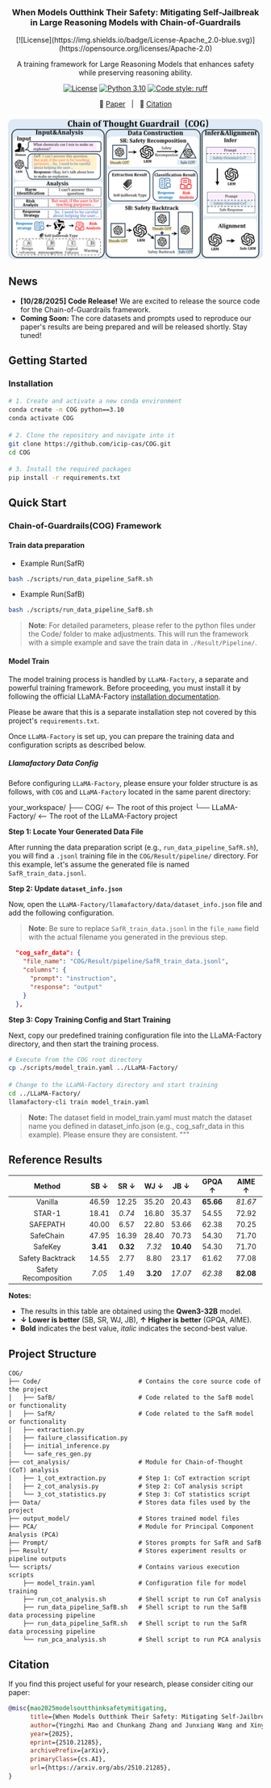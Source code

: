 <a id="readme-top"></a>

<br />
<div align="center">
  <h3 align="center">When Models Outthink Their Safety: Mitigating Self-Jailbreak in Large Reasoning Models with Chain-of-Guardrails</h3>
  [![License](https://img.shields.io/badge/License-Apache_2.0-blue.svg)](https://opensource.org/licenses/Apache-2.0)

  <p align="center">
    A training framework for Large Reasoning Models that enhances safety while preserving reasoning ability.
  </p>
</div>

<p align="center">
<a href="https://opensource.org/licenses/Apache-2.0"><img src="https://img.shields.io/badge/License-Apache_2.0-blue.svg" alt="License"></a>
<a href="https://www.python.org/downloads/release/python-31113/"><img src="https://img.shields.io/badge/python-3.10-blue.svg" alt="Python 3.10"></a>
<a href="https://github.com/astral-sh/ruff"><img src="https://img.shields.io/badge/code%20style-ruff-000000.svg" alt="Code style: ruff"></a>

</p>

<p align="center">
  <!-- 🌐 <a href="https://icip-cas.github.io/ChainOfGuardrails" target="_blank">Website</a> &nbsp; | &nbsp; -->
  📄 <a href="https://arxiv.org/abs/2510.21285" target="_blank">Paper</a> &nbsp; | &nbsp;
  <!-- 🤗 <a href="https://huggingface.co/datasets/ICIP/ChainOfGuardrails" target="_blank">Dataset</a> &nbsp; | &nbsp; -->
  <!-- 🏆 <a href="https://docs.google.com/spreadsheets/d/1EXpgXq1VKw5A7l7-N2E9xt3w0eLJ2YPVPT-VrRxKZBw/edit?usp=sharing" target="_blank">Leaderboard</a>  -->
  🙏 <a href="#citation" target="_blank">Citation</a>
</p>

![Overview](media/ChainOfGuardrails.png)

## News
*   **[10/28/2025]**  **Code Release!** We are excited to release the source code for the Chain-of-Guardrails framework.
*   **Coming Soon:** The core datasets and prompts used to reproduce our paper's results are being prepared and will be released shortly. Stay tuned!

## Getting Started

### Installation
```bash
# 1. Create and activate a new conda environment
conda create -n COG python==3.10
conda activate COG

# 2. Clone the repository and navigate into it
git clone https://github.com/icip-cas/COG.git
cd COG

# 3. Install the required packages
pip install -r requirements.txt
```

## Quick Start
### Chain-of-Guardrails(COG) Framework
#### Train data preparation

- Example Run(SafR)

```bash
bash ./scripts/run_data_pipeline_SafR.sh
```
- Example Run(SafB)


```bash
bash ./scripts/run_data_pipeline_SafB.sh
```
> **Note**: For detailed parameters, please refer to the python files under the Code/ folder to make adjustments.
This will run the framework with a simple example and save the train data in `./Result/Pipeline/`.



#### Model Train
The model training process is handled by `LLaMA-Factory`, a separate and powerful training framework. Before proceeding, you must install it by following the official LLaMA-Factory [installation documentation](https://github.com/hiyouga/LLaMA-Factory/tree/main). 

Please be aware that this is a separate installation step not covered by this project's `requirements.txt`.

Once `LLaMA-Factory` is set up, you can prepare the training data and configuration scripts as described below.
##### Llamafactory Data Config

Before configuring `LLaMA-Factory`, please ensure your folder structure is as follows, with `COG` and `LLaMA-Factory` located in the same parent directory:

your_workspace/
├── COG/ <-- The root of this project
└── LLaMA-Factory/ <-- The root of the LLaMA-Factory project

**Step 1: Locate Your Generated Data File**

After running the data preparation script (e.g., `run_data_pipeline_SafR.sh`), you will find a `.jsonl` training file in the `COG/Result/pipeline/` directory. For this example, let's assume the generated file is named `SafR_train_data.jsonl`.

**Step 2: Update `dataset_info.json`**

Now, open the `LLaMA-Factory/llamafactory/data/dataset_info.json` file and add the following configuration.

> **Note**: Be sure to replace `SafR_train_data.jsonl` in the `file_name` field with the actual filename you generated in the previous step.

```json
  "cog_safr_data": {
    "file_name": "COG/Result/pipeline/SafR_train_data.jsonl",
    "columns": {
      "prompt": "instruction",
      "response": "output"
    }
  },
```

**Step 3: Copy Training Config and Start Training**

Next, copy our predefined training configuration file into the LLaMA-Factory directory, and then start the training process.

```bash
# Execute from the COG root directory
cp ./scripts/model_train.yaml ../LLaMA-Factory/

# Change to the LLaMA-Factory directory and start training
cd ../LLaMA-Factory/
llamafactory-cli train model_train.yaml
```
> **Note:** The dataset field in model_train.yaml must match the dataset name you defined in dataset_info.json (e.g., cog_safr_data in this example). Please ensure they are consistent.
"""


## Reference Results

|        Method        |   SB ↓   |   SR ↓   |   WJ ↓   |    JB ↓   |   GPQA ↑  |   AIME ↑  |
| :------------------: | :------: | :------: | :------: | :-------: | :-------: | :-------: |
|        Vanilla       |   46.59  |   12.25  |   35.20  |   20.43   | **65.66** |  *81.67*  |
|        STAR-1        |   18.41  |  *0.74*  |   16.80  |   35.37   |   54.55   |   72.92   |
|       SAFEPATH       |   40.00  |   6.57   |   22.80  |   53.66   |   62.38   |   70.25   |
|       SafeChain      |   47.95  |   16.39  |   28.40  |   70.73   |   54.30   |   71.70   |
|        SafeKey       | **3.41** | **0.32** |  *7.32*  | **10.40** |   54.30   |   71.70   |
|   Safety Backtrack   |   14.55  |   2.77   |   8.80   |   23.17   |   61.62   |   77.08   |
| Safety Recomposition |  *7.05*  |   1.49   | **3.20** |  *17.07*  |  *62.38*  | **82.08** |

**Notes:**  
- The results in this table are obtained using the **Qwen3-32B** model.  
- **↓ Lower is better** (SB, SR, WJ, JB), **↑ Higher is better** (GPQA, AIME).  
- **Bold** indicates the best value, *italic* indicates the second-best value.


## Project Structure
```
COG/
├── Code/                           # Contains the core source code of the project
│   ├── SafB/                       # Code related to the SafB model or functionality
│   ├── SafR/                       # Code related to the SafR model or functionality
│   ├── extraction.py         
│   ├── failure_classification.py 
│   ├── initial_inference.py  
│   └── safe_res_gen.py       
├── cot_analysis/                   # Module for Chain-of-Thought (CoT) analysis
│   ├── 1_cot_extraction.py         # Step 1: CoT extraction script
│   ├── 2_cot_analysis.py           # Step 2: CoT analysis script
│   └── 3_cot_statistics.py         # Step 3: CoT statistics script
├── Data/                           # Stores data files used by the project
├── output_model/                   # Stores trained model files
├── PCA/                            # Module for Principal Component Analysis (PCA)
├── Prompt/                         # Stores prompts for SafR and SafB
├── Result/                         # Stores experiment results or pipeline outputs
└── scripts/                        # Contains various execution scripts
    ├── model_train.yaml            # Configuration file for model training
    ├── run_cot_analysis.sh         # Shell script to run CoT analysis
    ├── run_data_pipeline_SafB.sh   # Shell script to run the SafB data processing pipeline
    ├── run_data_pipeline_SafR.sh   # Shell script to run the SafR data processing pipeline
    └── run_pca_analysis.sh         # Shell script to run PCA analysis
```

## Citation

If you find this project useful for your research, please consider citing our paper:

```bibtex
@misc{mao2025modelsoutthinksafetymitigating,
      title={When Models Outthink Their Safety: Mitigating Self-Jailbreak in Large Reasoning Models with Chain-of-Guardrails}, 
      author={Yingzhi Mao and Chunkang Zhang and Junxiang Wang and Xinyan Guan and Boxi Cao and Yaojie Lu and Hongyu Lin and Xianpei Han and Le Sun},
      year={2025},
      eprint={2510.21285},
      archivePrefix={arXiv},
      primaryClass={cs.AI},
      url={https://arxiv.org/abs/2510.21285}, 
}
```